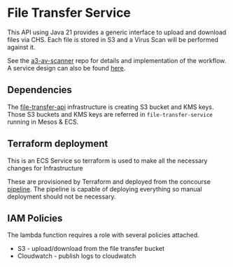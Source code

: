 # File Transfer Service

This API using Java 21 provides a generic interface to upload and download files via CHS. Each file is stored in S3 and a Virus Scan will be performed against it.

See the [a3-av-scanner](https://github.com/companieshouse/s3-av-scanner) repo for details and implementation of the workflow. A service design can also be found [here](https://companieshouse.atlassian.net/wiki/spaces/Arch/pages/878215317/File+Transfer+Service).

## Dependencies
The [file-transfer-api](https://github.com/companieshouse/file-transfer-api) infrastructure is creating S3 bucket and KMS keys. Those S3 buckets and KMS keys are referred in `file-transfer-service` running in Mesos & ECS.

## Terraform deployment
This is an ECS Service so terraform is used to make all the necessary changes for Infrastructure

These are provisioned by Terraform and deployed from the concourse [pipeline](https://ci-platform.companieshouse.gov.uk/teams/team-development/pipelines/file-transfer-service).
The pipeline is capable of deploying everything so manual deployment should not be necessary.

## IAM Policies
The lambda function requires a role with several policies attached.
- S3 - upload/download from the file transfer bucket
- Cloudwatch - publish logs to cloudwatch
